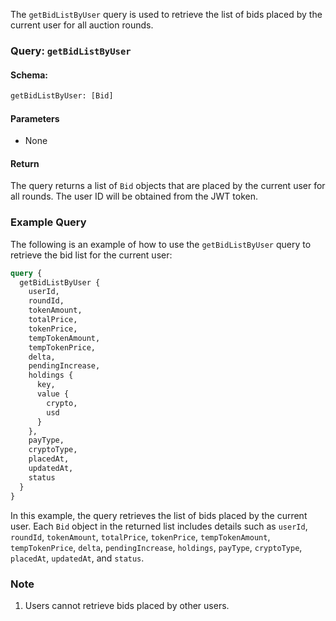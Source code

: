 The `getBidListByUser` query is used to retrieve the list of bids placed by the current user for all auction rounds.

### Query: `getBidListByUser`

#### Schema:
```graphql
getBidListByUser: [Bid]
```

#### Parameters

- None

#### Return

The query returns a list of `Bid` objects that are placed by the current user for all rounds. The user ID will be obtained from the JWT token.

### Example Query

The following is an example of how to use the `getBidListByUser` query to retrieve the bid list for the current user:

```graphql
query {
  getBidListByUser {
    userId,
    roundId,
    tokenAmount,
    totalPrice,
    tokenPrice,
    tempTokenAmount,
    tempTokenPrice,
    delta,
    pendingIncrease,
    holdings {
      key,
      value {
        crypto,
        usd
      }
    },
    payType,
    cryptoType,
    placedAt,
    updatedAt,
    status
  }
}
```

In this example, the query retrieves the list of bids placed by the current user. Each `Bid` object in the returned list includes details such as `userId`, `roundId`, `tokenAmount`, `totalPrice`, `tokenPrice`, `tempTokenAmount`, `tempTokenPrice`, `delta`, `pendingIncrease`, `holdings`, `payType`, `cryptoType`, `placedAt`, `updatedAt`, and `status`.

### Note

1. Users cannot retrieve bids placed by other users.